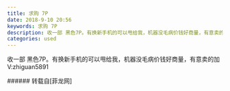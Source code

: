 ```yaml
---
title: 求购 7P
date: 2018-9-10 20:56
keywords: 求购 7P
description: 收一部 黑色7P。有换新手机的可以甩给我，机器没毛病价钱好商量，有意卖的加V:zhiguan5891
categories: used
---
```

<td class="t_f" id="postmessage_1770779">

收一部 黑色7P。有换新手机的可以甩给我，机器没毛病价钱好商量，有意卖的加V:zhiguan5891<br/>
</td>
###### 转载自[菲龙网]